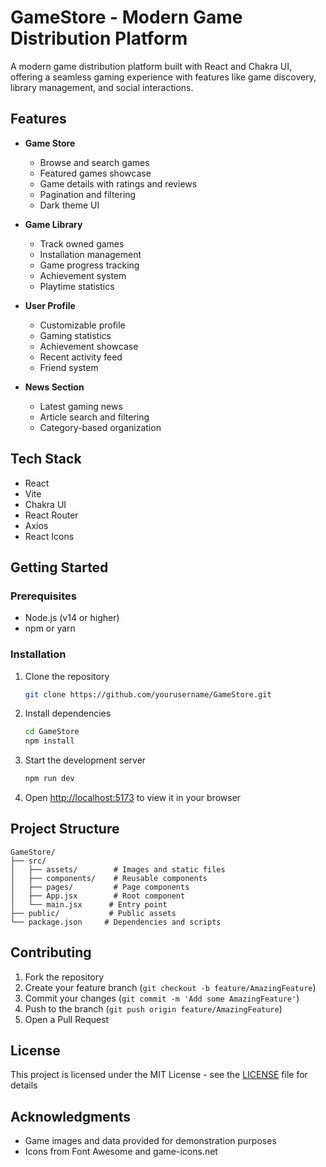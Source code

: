 # GameStore - Modern Game Distribution Platform

A modern game distribution platform built with React and Chakra UI, offering a seamless gaming experience with features like game discovery, library management, and social interactions.

## Features

- **Game Store**
  - Browse and search games
  - Featured games showcase
  - Game details with ratings and reviews
  - Pagination and filtering
  - Dark theme UI

- **Game Library**
  - Track owned games
  - Installation management
  - Game progress tracking
  - Achievement system
  - Playtime statistics

- **User Profile**
  - Customizable profile
  - Gaming statistics
  - Achievement showcase
  - Recent activity feed
  - Friend system

- **News Section**
  - Latest gaming news
  - Article search and filtering
  - Category-based organization

## Tech Stack

- React
- Vite
- Chakra UI
- React Router
- Axios
- React Icons

## Getting Started

### Prerequisites

- Node.js (v14 or higher)
- npm or yarn

### Installation

1. Clone the repository
   ```bash
   git clone https://github.com/yourusername/GameStore.git
   ```

2. Install dependencies
   ```bash
   cd GameStore
   npm install
   ```

3. Start the development server
   ```bash
   npm run dev
   ```

4. Open [http://localhost:5173](http://localhost:5173) to view it in your browser

## Project Structure

```
GameStore/
├── src/
│   ├── assets/        # Images and static files
│   ├── components/    # Reusable components
│   ├── pages/         # Page components
│   ├── App.jsx        # Root component
│   └── main.jsx      # Entry point
├── public/           # Public assets
└── package.json     # Dependencies and scripts
```

## Contributing

1. Fork the repository
2. Create your feature branch (`git checkout -b feature/AmazingFeature`)
3. Commit your changes (`git commit -m 'Add some AmazingFeature'`)
4. Push to the branch (`git push origin feature/AmazingFeature`)
5. Open a Pull Request

## License

This project is licensed under the MIT License - see the [LICENSE](LICENSE) file for details

## Acknowledgments

- Game images and data provided for demonstration purposes
- Icons from Font Awesome and game-icons.net
